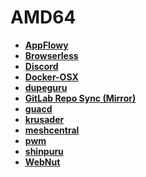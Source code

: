 <!-- generated by markdown-notes-tree -->

# AMD64

<!-- optional markdown-notes-tree directory description starts here -->

<!-- optional markdown-notes-tree directory description ends here -->

- [**AppFlowy**](appflowy)
- [**Browserless**](browserless)
- [**Discord**](discord)
- [**Docker-OSX**](docker-osx)
- [**dupeguru**](dupeguru)
- [**GitLab Repo Sync (Mirror)**](gitlab)
- [**guacd**](guacd)
- [**krusader**](krusader)
- [**meshcentral**](meshcentral)
- [**pwm**](pwm)
- [**shinpuru**](shinpuru)
- [**WebNut**](webnut)
